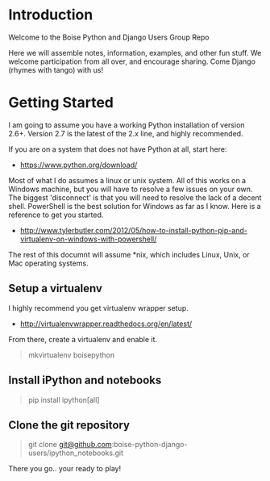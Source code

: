 # Introduction #

Welcome to the Boise Python and Django Users Group Repo

Here we will assemble notes, information, examples, and other fun stuff. We welcome participation from all over, and encourage sharing. Come Django (rhymes with tango) with us!


# Getting Started #

I am going to assume you have a working Python installation of version 2.6+. Version 2.7 is the latest of the 2.x line, and highly recommended. 

If you are on a system that does not have Python at all, start here:

* https://www.python.org/download/

Most of what I do assumes a linux or unix system. All of this works on a Windows machine, but you will have to resolve a few issues on your own. The biggest 'disconnect' is that you will need to resolve the lack of a decent shell. PowerShell is the best solution for Windows as far as I know. Here is a reference to get you started.

* http://www.tylerbutler.com/2012/05/how-to-install-python-pip-and-virtualenv-on-windows-with-powershell/

The rest of this documnt will assume *nix, which includes Linux, Unix, or Mac operating systems.

## Setup a virtualenv

I highly recommend you get virtualenv wrapper setup.

* http://virtualenvwrapper.readthedocs.org/en/latest/

From there, create a virtualenv and enable it.


> mkvirtualenv boisepython

## Install iPython and notebooks

> pip install ipython[all]

## Clone the git repository

> git clone git@github.com:boise-python-django-users/ipython_notebooks.git


There you go.. your ready to play!





